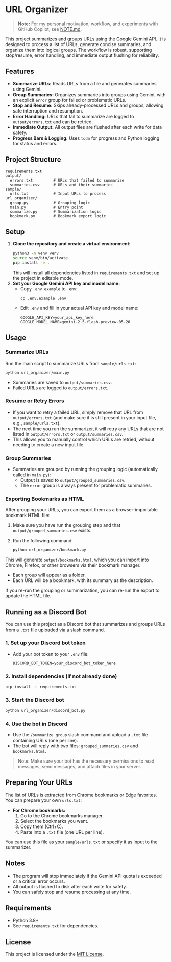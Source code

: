 # URL Organizer

> **Note:** For my personal motivation, workflow, and experiments with GitHub Copilot, see [NOTE.md](NOTE.md).

This project summarizes and groups URLs using the Google Gemini API. It is designed to process a list of URLs, generate concise summaries, and organize them into logical groups. The workflow is robust, supporting stop/resume, error handling, and immediate output flushing for reliability.

## Features
- **Summarize URLs:** Reads URLs from a file and generates summaries using Gemini.
- **Group Summaries:** Organizes summaries into groups using Gemini, with an explicit `error` group for failed or problematic URLs.
- **Stop and Resume:** Skips already-processed URLs and groups, allowing safe interruption and resumption.
- **Error Handling:** URLs that fail to summarize are logged to `output/errors.txt` and can be retried.
- **Immediate Output:** All output files are flushed after each write for data safety.
- **Progress Bars & Logging:** Uses `tqdm` for progress and Python logging for status and errors.

## Project Structure
```
requirements.txt
output/
  errors.txt         # URLs that failed to summarize
  summaries.csv      # URLs and their summaries
sample/
  urls.txt           # Input URLs to process
url_organizer/
  group.py           # Grouping logic
  main.py            # Entry point
  summarize.py       # Summarization logic
  bookmark.py        # Bookmark export logic
```

## Setup
1. **Clone the repository and create a virtual environment:**
   ```bash
   python3 -m venv venv
   source venv/bin/activate
   pip install -e .
   ```
   This will install all dependencies listed in `requirements.txt` and set up the project in editable mode.
2. **Set your Google Gemini API key and model name:**
   - Copy `.env.example` to `.env`:
     ```bash
     cp .env.example .env
     ```
   - Edit `.env` and fill in your actual API key and model name:
     ```env
     GOOGLE_API_KEY=your_api_key_here
     GOOGLE_MODEL_NAME=gemini-2.5-flash-preview-05-20
     ```

## Usage

### Summarize URLs
Run the main script to summarize URLs from `sample/urls.txt`:
```bash
python url_organizer/main.py
```
- Summaries are saved to `output/summaries.csv`.
- Failed URLs are logged to `output/errors.txt`.

### Resume or Retry Errors
- If you want to retry a failed URL, simply remove that URL from `output/errors.txt` (and make sure it is still present in your input file, e.g., `sample/urls.txt`).
- The next time you run the summarizer, it will retry any URLs that are not listed in `output/errors.txt` or `output/summaries.csv`.
- This allows you to manually control which URLs are retried, without needing to create a new input file.

### Group Summaries
- Summaries are grouped by running the grouping logic (automatically called in `main.py`):
  - Output is saved to `output/grouped_summaries.csv`.
  - The `error` group is always present for problematic summaries.

### Exporting Bookmarks as HTML

After grouping your URLs, you can export them as a browser-importable bookmark HTML file:

1. Make sure you have run the grouping step and that `output/grouped_summaries.csv` exists.
2. Run the following command:

   ```bash
   python url_organizer/bookmark.py
   ```

This will generate `output/bookmarks.html`, which you can import into Chrome, Firefox, or other browsers via their bookmark manager.

- Each group will appear as a folder.
- Each URL will be a bookmark, with its summary as the description.

If you re-run the grouping or summarization, you can re-run the export to update the HTML file.

## Running as a Discord Bot

You can use this project as a Discord bot that summarizes and groups URLs from a `.txt` file uploaded via a slash command.

### 1. Set up your Discord bot token
- Add your bot token to your `.env` file:
  ```env
  DISCORD_BOT_TOKEN=your_discord_bot_token_here
  ```

### 2. Install dependencies (if not already done)
```bash
pip install -r requirements.txt
```

### 3. Start the Discord bot
```bash
python url_organizer/discord_bot.py
```

### 4. Use the bot in Discord
- Use the `/summarize_group` slash command and upload a `.txt` file containing URLs (one per line).
- The bot will reply with two files: `grouped_summaries.csv` and `bookmarks.html`.

> Note: Make sure your bot has the necessary permissions to read messages, send messages, and attach files in your server.

## Preparing Your URLs
The list of URLs is extracted from Chrome bookmarks or Edge favorites. You can prepare your own `urls.txt`:

- **For Chrome bookmarks:**
  1. Go to the Chrome bookmarks manager.
  2. Select the bookmarks you want.
  3. Copy them (Ctrl+C).
  4. Paste into a `.txt` file (one URL per line).

You can use this file as your `sample/urls.txt` or specify it as input to the summarizer.

## Notes
- The program will stop immediately if the Gemini API quota is exceeded or a critical error occurs.
- All output is flushed to disk after each write for safety.
- You can safely stop and resume processing at any time.

## Requirements
- Python 3.8+
- See `requirements.txt` for dependencies.

## License
This project is licensed under the [MIT License](LICENSE).
